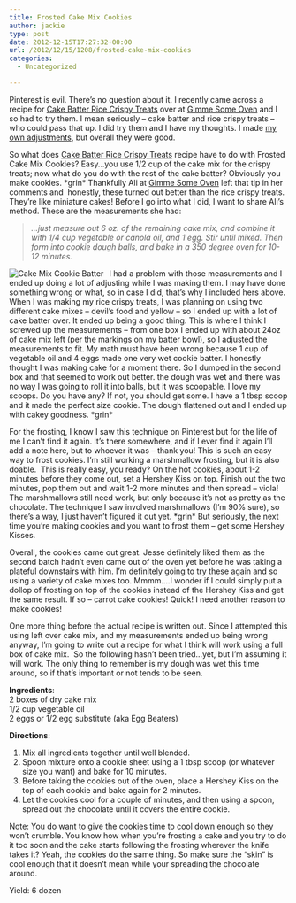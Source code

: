 ```yaml
---
title: Frosted Cake Mix Cookies
author: jackie
type: post
date: 2012-12-15T17:27:32+00:00
url: /2012/12/15/1208/frosted-cake-mix-cookies
categories:
  - Uncategorized

---
```

Pinterest is evil. There&#8217;s no question about it. I recently came across a recipe for [Cake Batter Rice Crispy Treats][1] over at [Gimme Some Oven][2] and I so had to try them. I mean seriously &#8211; cake batter and rice crispy treats &#8211; who could pass that up. I did try them and I have my thoughts. I made [my own adjustments][3], but overall they were good.

So what does [Cake Batter Rice Crispy Treats][1] recipe have to do with Frosted Cake Mix Cookies? Easy&#8230;you use 1/2 cup of the cake mix for the crispy treats; now what do you do with the rest of the cake batter? Obviously you make cookies. \*grin\* Thankfully Ali at [Gimme Some Oven][2] left that tip in her comments and  honestly, these turned out better than the rice crispy treats. They&#8217;re like miniature cakes! Before I go into what I did, I want to share Ali&#8217;s method. These are the measurements she had:

> _&#8230;just measure out 6 oz. of the remaining cake mix, and combine it with 1/4 cup vegetable or canola oil, and 1 egg. Stir until mixed. Then form into cookie dough balls, and bake in a 350 degree oven for 10-12 minutes._

<img decoding="async" style="margin: 0pt 10px 0pt 0pt; float: left;" src="/wp-content/uploads/2012/12/Cake-Mix-Cookie-Batter.jpg" alt="Cake Mix Cookie Batter" /> I had a problem with those measurements and I ended up doing a lot of adjusting while I was making them. I may have done something wrong or what, so in case I did, that&#8217;s why I included hers above. When I was making my rice crispy treats, I was planning on using two different cake mixes &#8211; devil&#8217;s food and yellow &#8211; so I ended up with a lot of cake batter over. It ended up being a good thing. This is where I think I screwed up the measurements &#8211; from one box I ended up with about 24oz of cake mix left (per the markings on my batter bowl), so I adjusted the measurements to fit. My math must have been wrong because 1 cup of vegetable oil and 4 eggs made one very wet cookie batter. I honestly thought I was making cake for a moment there. So I dumped in the second box and that seemed to work out better. the dough was wet and there was no way I was going to roll it into balls, but it was scoopable. I love my scoops. Do you have any? If not, you should get some. I have a 1 tbsp scoop and it made the perfect size cookie. The dough flattened out and I ended up with cakey goodness. \*grin\*

For the frosting, I know I saw this technique on Pinterest but for the life of me I can&#8217;t find it again. It&#8217;s there somewhere, and if I ever find it again I&#8217;ll add a note here, but to whoever it was &#8211; thank you! This is such an easy way to frost cookies. I&#8217;m still working a marshmallow frosting, but it is also doable.  This is really easy, you ready? On the hot cookies, about 1-2 minutes before they come out, set a Hershey Kiss on top. Finish out the two minutes, pop them out and wait 1-2 more minutes and then spread &#8211; viola! The marshmallows still need work, but only because it&#8217;s not as pretty as the chocolate. The technique I saw involved marshmallows (I&#8217;m 90% sure), so there&#8217;s a way, I just haven&#8217;t figured it out yet. \*grin\* But seriously, the next time you&#8217;re making cookies and you want to frost them &#8211; get some Hershey Kisses.

Overall, the cookies came out great. Jesse definitely liked them as the second batch hadn&#8217;t even came out of the oven yet before he was taking a plateful downstairs with him. I&#8217;m definitely going to try these again and so using a variety of cake mixes too. Mmmm&#8230;.I wonder if I could simply put a dollop of frosting on top of the cookies instead of the Hershey Kiss and get the same result. If so &#8211; carrot cake cookies! Quick! I need another reason to make cookies!

One more thing before the actual recipe is written out. Since I attempted this using left over cake mix, and my measurements ended up being wrong anyway, I&#8217;m going to write out a recipe for what I think will work using a full box of cake mix.  So the following hasn&#8217;t been tried&#8230;yet, but I&#8217;m assuming it will work. The only thing to remember is my dough was wet this time around, so if that&#8217;s important or not tends to be seen.

**Ingredients**:  
2 boxes of dry cake mix  
1/2 cup vegetable oil  
2 eggs or 1/2 egg substitute (aka Egg Beaters)

**Directions**:

  1. Mix all ingredients together until well blended.
  2. Spoon mixture onto a cookie sheet using a 1 tbsp scoop (or whatever size you want) and bake for 10 minutes.
  3. Before taking the cookies out of the oven, place a Hershey Kiss on the top of each cookie and bake again for 2 minutes.
  4. Let the cookies cool for a couple of minutes, and then using a spoon, spread out the chocolate until it covers the entire cookie.

Note: You do want to give the cookies time to cool down enough so they won&#8217;t crumble. You know how when you&#8217;re frosting a cake and you try to do it too soon and the cake starts following the frosting wherever the knife takes it? Yeah, the cookies do the same thing. So make sure the &#8220;skin&#8221; is cool enough that it doesn&#8217;t mean while your spreading the chocolate around.

Yield: 6 dozen

 [1]: http://www.gimmesomeoven.com/cake-batter-rice-crispy-treats/
 [2]: http://www.gimmesomeoven.com
 [3]: /2012/12/14/1216/cake-batter-rice-crispy-treats